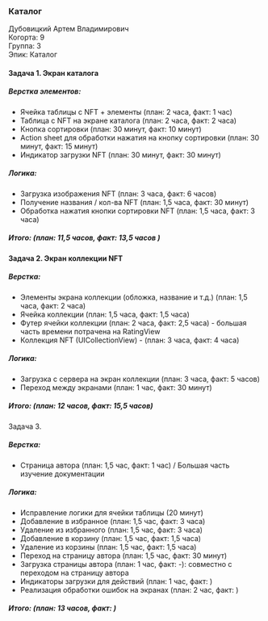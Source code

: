 ### Каталог
Дубовицкий Артем Владимирович  
Когорта: 9  
Группа: 3  
Эпик: Каталог  

#### Задача 1. Экран каталога
##### Верстка элементов:
- Ячейка таблицы с NFT + элементы (план: 2 часа, факт: 1 час)
- Таблица с NFT на экране каталога (план: 2 часа, факт: 2 часа)
- Кнопка сортировки (план: 30 минут, факт: 10 минут)
- Action sheet для обработки нажатия на кнопку сортировки (план: 30 минут, факт: 15 минут)
- Индикатор загрузки NFT (план: 30 минут, факт: 30 минут)

##### Логика:
- Загрузка изображения NFT (план: 3 часа, факт: 6 часов)
- Получение названия / кол-ва NFT (план: 1,5 часа, факт: 30 минут)
- Обработка нажатия кнопки сортировки NFT (план: 1,5 часа, факт: 3 часа)

##### Итого: (план: 11,5 часов, факт: 13,5 часов )

#### Задача 2. Экран коллекции NFT
##### Верстка:
- Элементы экрана коллекции (обложка, название и т.д.) (план: 1,5 часа, факт: 2 часа)
- Ячейка коллекции (план: 1,5 часа, факт: 1,5 часа) 
- Футер ячейки коллекции (план: 2 часа, факт: 2,5 часа) - большая часть времени потрачена на RatingView
- Коллекция NFT (UICollectionView) - (план: 3 часа, факт: 4 часа)

##### Логика:
- Загрузка с сервера на экран коллекции (план: 3 часа, факт: 5 часов)
- Переход между экранами (план: 1 час, факт: 30 минут)

##### Итого: (план: 12 часов, факт: 15,5 часов)

Задача 3.
##### Верстка:
- Страница автора (план: 1,5 час, факт: 1 час) / Большая часть изучение документации

##### Логика:
- Исправление логики для ячейки таблицы (20 минут)
- Добавление в избранное (план: 1,5 час, факт: 3 часа)
- Удаление из избранного (план: 1,5 час, факт: 3 часа)
- Добавление в корзину (план: 1,5 час, факт: 1,5 часа)
- Удаление из корзины (план: 1,5 час, факт: 1,5 часа)
- Переход на страницу автора (план: 1,5 час, факт: 30 минут)
- Загрузка страницы автора (план: 1 час, факт: -): совместно с переходом на страницу автора
- Индикаторы загрузки для действий (план: 1 час, факт: )
- Реализация обработки ошибок на экранах (план: 2 час, факт: )

##### Итого: (план: 13 часов, факт: )
